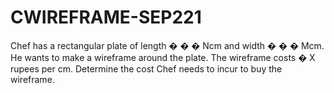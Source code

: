 # CWIREFRAME-SEP221
Chef has a rectangular plate of length  � � � Ncm and width  � � � Mcm. He wants to make a wireframe around the plate. The wireframe costs  � X rupees per cm.  Determine the cost Chef needs to incur to buy the wireframe.
